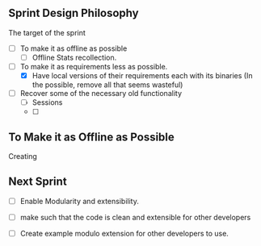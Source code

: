 
## Sprint Design Philosophy


The target of the sprint

- [ ] To make it as offline as possible
  - [ ] Offline Stats recollection.
- [ ] To make it as requirements less as possible.
  - [x] Have local versions of their requirements each with its binaries (In the possible, remove all that seems wasteful)
- [ ] Recover some of the necessary old functionality
  - [ ] Sessions
  - [ ] 

## To Make it as Offline as Possible

Creating 


## Next Sprint


- [ ] Enable Modularity and extensibility.
- [ ] make such that the code is clean and extensible for other developers
- [ ] Create example modulo extension for other developers to use.







